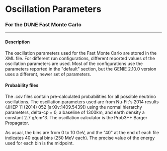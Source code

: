 Oscillation Parameters
==========

### For the DUNE Fast Monte Carlo

-----------

#### Description

The oscillation parameters used for the Fast Monte Carlo are stored in
the XML file. For different run configurations, different reported
values of the oscillation parameters are used. Most of the
configurations use the parameters reported in the "default" section, but
the GENIE 2.10.0 version uses a different, newer set of parameters.

#### Probability files

The .csv files contain pre-calculated probabilities for all possible
neutrino oscillations. The oscillation parameters used are from Nu-Fit's
2014 results (JHEP 11 (2014) 052 [arXiv:1409.5439]) using the normal
hierarchy parameters, delta-cp = 0, a baseline of 1300km, and earth
density a constant 2.7 g/cm^3. The oscillation calculator is the Prob3++
Barger Propagator.

As usual, the bins are from 0 to 10 GeV, and the "40" at the end of each
file indicates 40 equal bins (250 MeV each). The precise value of the
energy used for each bin is the midpoint.
